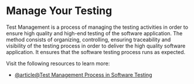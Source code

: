 # Manage Your Testing

Test Management is a process of managing the testing activities in order to ensure high quality and high-end testing of the software application. The method consists of organizing, controlling, ensuring traceability and visibility of the testing process in order to deliver the high quality software application. It ensures that the software testing process runs as expected.

Visit the following resources to learn more:

- [@article@Test Management Process in Software Testing](https://www.guru99.com/test-management-phases-a-complete-guide-for-testing-project.html)
